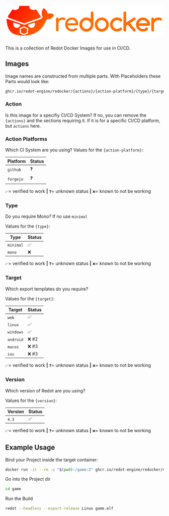# ![Redocker](./logo.svg)

This is a collection of Redot Docker Images for use in CI/CD.

## Images

Image names are constructed from multiple parts.
With Placeholders these Parts would look like:

```sh
ghcr.io/redot-engine/redocker/{actions}/{action-platform}/{type}/{target}-{version}:latest
```

### Action

Is this image for a specifiy CI/CD System?
If no, you can remove the `{actions}` and the sections requiring it.
If it is for a specific CI/CD platform, but `actions` here.

### Action Platforms

Which CI System are you using?
Values for the `{action-platform}`:

| Platform  | Status |
| --------- | ------ |
| `github`  | ❓     |
| `forgejo` | ❓     |

`✅`= verified to work **|** `❓`= unknown status **|** `❌`= known to not be working

### Type

Do you require Mono?
If no use `minimal`

Values for the `{type}`:

| Type      | Status |
| --------- | ------ |
| `minimal` | ✅     |
| `mono`    | ❌     |

`✅`= verified to work **|** `❓`= unknown status **|** `❌`= known to not be working

### Target

Which export templates do you require?

Values for the `{target}`:

| Target    | Status |
| --------- | ------ |
| `web`     | ✅     |
| `linux`   | ✅     |
| `windows` | ✅     |
| `android` | ❌ #2  |
| `macos`   | ❌ #3  |
| `ios`     | ❌ #3  |

`✅`= verified to work **|** `❓`= unknown status **|** `❌`= known to not be working

### Version

Which version of Redot are you using?

Values for the `{version}`:

| Version | Status |
| ------- | ------ |
| `4.3`   | ✅     |

`✅`= verified to work **|** `❓`= unknown status **|** `❌`= known to not be working

## Example Usage

Bind your Project inside the target container:

```sh
docker run -it --rm -v "$(pwd):/game:Z" ghcr.io/redot-engine/redocker/minimal/linux-4.3:latest sh
```

Go into the Project dir

```sh
cd game
```

Run the Build

```sh
redot --headless --export-release Linux game.elf
```
